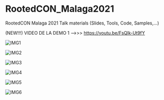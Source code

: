 # RootedCON_Malaga2021
RootedCON Malaga 2021 Talk materials (Slides, Tools, Code, Samples,...) 

(NEW!!!) VIDEO DE LA DEMO 1 -->>> https://youtu.be/FsQlk-Ut9fY

![IMG1](https://user-images.githubusercontent.com/2720053/145868754-cda57165-be26-4387-8834-3e8d1a125940.png)

![IMG2](https://user-images.githubusercontent.com/2720053/145868959-1d36704e-80fc-4a63-813a-f7c4e647c51f.png)

![IMG3](https://user-images.githubusercontent.com/2720053/145869197-89624a93-452b-41f7-9347-5a12426bec7c.jpeg)

![IMG4](https://user-images.githubusercontent.com/2720053/145869769-6ebe030c-91ab-413f-ac7e-98a0cdcc3a18.png)

![IMG5](https://user-images.githubusercontent.com/2720053/145869782-c58ef436-ba71-4480-886d-8d799b2aabdc.png)

![IMG6](https://user-images.githubusercontent.com/2720053/145869796-25a32ffd-9e3c-4c2b-9349-7f2359349631.png)

